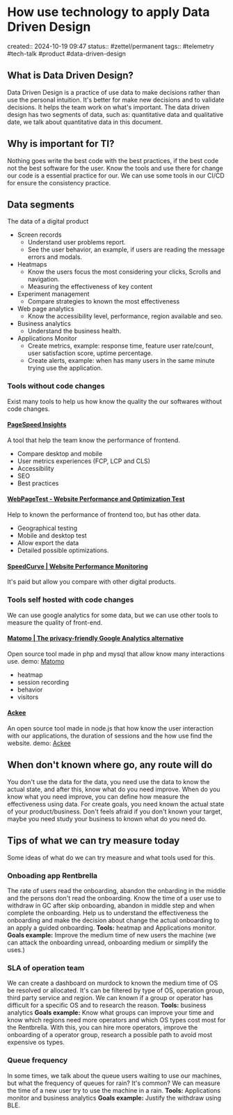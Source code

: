 # How use technology to apply Data Driven Design
created:: 2024-10-19 09:47
status:: #zettel/permanent 
tags:: #telemetry #tech-talk #product #data-driven-design

## What is Data Driven Design?
Data Driven Design is a practice of use data to make decisions rather than use the personal intuition. It's better for make new decisions and to validate decisions. It helps the team work on what's important. The data driven design has two segments of data, such as: quantitative data and qualitative date, we talk about quantitative data in this document.
## Why is important for TI?
Nothing goes write the best code with the best practices, if the best code not the best software for the user. Know the tools and use there for change our code is a essential practice for our. We can use some tools in our CI/CD for ensure the consistency practice.
## Data segments
The data of a digital product 
- Screen records
	- Understand user problems report.
	- See the user behavior, an example, if users are reading the message errors and modals.
- Heatmaps
	- Know the users focus the most considering your clicks, Scrolls and navigation.
	- Measuring the effectiveness of key content
- Experiment management
	- Compare strategies to known the most effectiveness
- Web page analytics
	- Know the accessibility level, performance, region available and seo.
- Business analytics
	- Understand the business health.
- Applications Monitor
	- Create metrics, example: response time, feature user rate/count, user satisfaction score, uptime percentage.
	- Create alerts, example: when has many users in the same minute trying use the application.
### Tools without code changes
Exist many tools to help us how know the quality the our softwares without code changes.
#### [PageSpeed Insights](https://pagespeed.web.dev/)
A tool that help the team know the performance of frontend.
- Compare desktop and mobile
- User metrics experiences (FCP, LCP and CLS)
- Accessibility
- SEO
- Best practices
#### [WebPageTest - Website Performance and Optimization Test](https://www.webpagetest.org/)
Help to known the performance of frontend too, but has other data.
- Geographical testing
- Mobile and desktop test
- Allow export the data
- Detailed possible optimizations.
#### [SpeedCurve | Website Performance Monitoring](https://www.speedcurve.com)
It's paid but allow you compare with other digital products.
### Tools self hosted with code changes
We can use google analytics for some data, but we can use other tools to measure the quality of front-end.
#### [Matomo | The privacy-friendly Google Analytics alternative](https://matomo.org/)
Open source tool made in php and mysql that allow know many interactions use.
demo: [Matomo](https://demo.matomo.cloud/index.php?module=CoreHome&action=index&idSite=1&period=day&date=yesterday#?period=day&date=yesterday&category=Dashboard_Dashboard&subcategory=1)
- heatmap
- session recording
- behavior
- visitors
#### [Ackee](https://demo.ackee.electerious.com/#/)
An open source tool made in node.js that how know the user interaction with our applications, the duration of sessions and the how use find the website.
demo: [Ackee](https://demo.ackee.electerious.com/#/)
## When don't known where go, any route will do
You don't use the data for the data, you need use the data to know the actual state, and after this, know what do you need improve. When do you know what you need improve, you can define how measure the effectiveness using data.
For create goals, you need known the actual state of your product/business. Don't feels afraid if you don't known your target, maybe you need study your business to known what do you need do.
## Tips of what we can try measure today
Some ideas of what do we can try measure and what tools used for this.
### Onboading app Rentbrella
The rate of users read the onboarding, abandon the onbarding in the middle and the persons don't read the onboarding. Know the time of a user use to withdraw in GC after skip onboarding, abandon in middle step and when complete the onboarding. Help us to understand the effectiveness the onboarding and make the decision about change the actual onboarding to an apply a guided onboarding.
**Tools:** heatmap and Applications monitor.
**Goals example:** Improve the medium time of new users the machine (we can attack the onboarding unread, onboarding medium or simplify the uses.)
### SLA of operation team
We can create a dashboard on murdock to known the medium time of OS be resolved or allocated. It's can be filtered by type of OS, operation group, third party service and region. We can known if a group or operator has difficult for a specific OS and to research the reason.
**Tools:** business analytics 
**Goals example:** Know what groups can improve your time and know which regions need more operators and which OS types cost most for the Rentbrella. With this, you can hire more operators, improve the onboarding of a operator group, research a possible path to avoid most expensive os types.
### Queue frequency
In some times, we talk about the queue users waiting to use our machines, but what the frequency of queues for rain? It's common? We can measure the time of a new user try to use the machine in a rain.
**Tools:** Applications monitor and business analytics
**Goals example:** Justify the withdraw using BLE.
